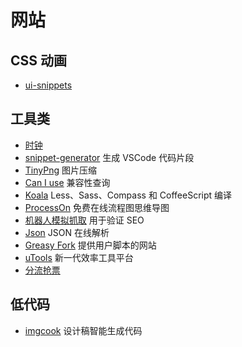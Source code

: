 # 网站

## CSS 动画

- [ui-snippets](https://ui-snippets.dev)

## 工具类

- [时钟](https://hongbusi.github.io/clock)
- [snippet-generator](https://snippet-generator.app) 生成 VSCode 代码片段
- [TinyPng](https://tinypng.com) 图片压缩
- [Can I use](https://caniuse.com) 兼容性查询
- [Koala](http://koala-app.com)  Less、Sass、Compass 和 CoffeeScript 编译
- [ProcessOn](https://www.processon.com) 免费在线流程图思维导图
- [机器人模拟抓取](http://stool.chinaz.com/tools/robot.aspx) 用于验证 SEO
- [Json](https://www.json.cn) JSON 在线解析
- [Greasy Fork](https://greasyfork.org/zh-CN) 提供用户脚本的网站
- [uTools](https://www.u.tools) 新一代效率工具平台
- [分流抢票](https://www.bypass.cn)

## 低代码

- [imgcook](https://www.imgcook.com) 设计稿智能生成代码
